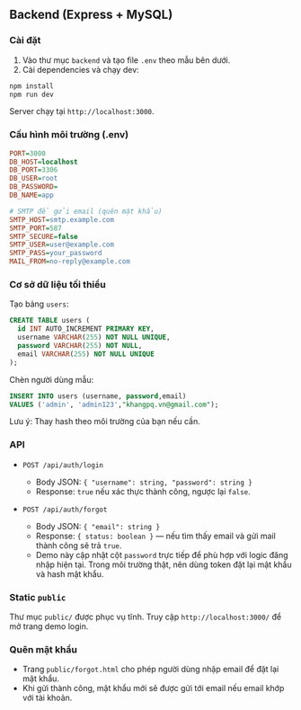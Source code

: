 ## Backend (Express + MySQL)

### Cài đặt

1. Vào thư mục `backend` và tạo file `.env` theo mẫu bên dưới.
2. Cài dependencies và chạy dev:

```bash
npm install
npm run dev
```

Server chạy tại `http://localhost:3000`.

### Cấu hình môi trường (.env)

```ini
PORT=3000
DB_HOST=localhost
DB_PORT=3306
DB_USER=root
DB_PASSWORD=
DB_NAME=app

# SMTP để gửi email (quên mật khẩu)
SMTP_HOST=smtp.example.com
SMTP_PORT=587
SMTP_SECURE=false
SMTP_USER=user@example.com
SMTP_PASS=your_password
MAIL_FROM=no-reply@example.com
```

### Cơ sở dữ liệu tối thiểu

Tạo bảng `users`:

```sql
CREATE TABLE users (
  id INT AUTO_INCREMENT PRIMARY KEY,
  username VARCHAR(255) NOT NULL UNIQUE,
  password VARCHAR(255) NOT NULL,
  email VARCHAR(255) NOT NULL UNIQUE
);
```

Chèn người dùng mẫu:

```sql
INSERT INTO users (username, password,email)
VALUES ('admin', 'admin123',"khangpq.vn@gmail.com");
```

Lưu ý: Thay hash theo môi trường của bạn nếu cần.

### API

- `POST /api/auth/login`
  - Body JSON: `{ "username": string, "password": string }`
  - Response: `true` nếu xác thực thành công, ngược lại `false`.

- `POST /api/auth/forgot`
  - Body JSON: `{ "email": string }`
  - Response: `{ status: boolean }` — nếu tìm thấy email và gửi mail thành công sẽ trả `true`.
  - Demo này cập nhật cột `password` trực tiếp để phù hợp với logic đăng nhập hiện tại. Trong môi trường thật, nên dùng token đặt lại mật khẩu và hash mật khẩu.

### Static `public`

Thư mục `public/` được phục vụ tĩnh. Truy cập `http://localhost:3000/` để mở trang demo login.

### Quên mật khẩu

- Trang `public/forgot.html` cho phép người dùng nhập email để đặt lại mật khẩu.
- Khi gửi thành công, mật khẩu mới sẽ được gửi tới email nếu email khớp với tài khoản.


